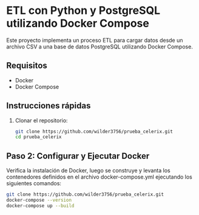 # ETL con Python y PostgreSQL utilizando Docker Compose

Este proyecto implementa un proceso ETL para cargar datos desde un archivo CSV a una base de datos PostgreSQL utilizando Docker Compose.

## Requisitos

- Docker
- Docker Compose

## Instrucciones rápidas

1. Clonar el repositorio:

   ```bash
   git clone https://github.com/wilder3756/prueba_celerix.git
   cd prueba_celerix

## Paso 2: Configurar y Ejecutar Docker

Verifica la instalación de Docker, luego se construye y levanta los contenedores definidos en el archivo docker-compose.yml ejecutando los siguientes comandos:

   ```bash
   git clone https://github.com/wilder3756/prueba_celerix.git
   docker-compose --version
   docker-compose up --build
